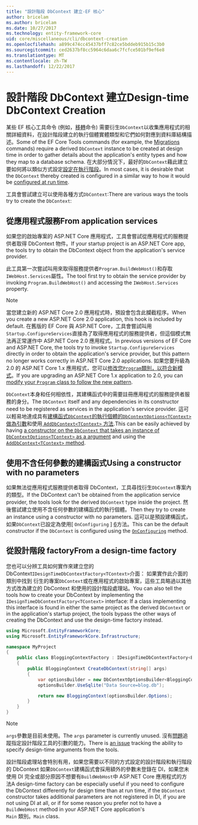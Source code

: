 ```yaml
---
title: "設計階段 DbContext 建立-EF 核心"
author: bricelam
ms.author: bricelam
ms.date: 10/27/2017
ms.technology: entity-framework-core
uid: core/miscellaneous/cli/dbcontext-creation
ms.openlocfilehash: a899c474cc45437bff7c82ce5bddeb915b15c3b0
ms.sourcegitcommit: ced2637bf8cc5964c6daa6c7fcfce501bf9ef6e8
ms.translationtype: MT
ms.contentlocale: zh-TW
ms.lasthandoff: 12/22/2017
---
```

<a name="design-time-dbcontext-creation"></a><span data-ttu-id="9282c-102">設計階段 DbContext 建立</span><span class="sxs-lookup"><span data-stu-id="9282c-102">Design-time DbContext Creation</span></span>
==============================
<span data-ttu-id="9282c-103">某些 EF 核心工具命令 (例如，[移轉][ 1]命令) 需要衍生`DbContext`以收集應用程式的相關詳細資料，在設計階段建立的執行個體實體類型和它們如何對應到資料庫結構描述。</span><span class="sxs-lookup"><span data-stu-id="9282c-103">Some of the EF Core Tools commands (for example, the [Migrations][1] commands) require a derived `DbContext` instance to be created at design time in order to gather details about the application's entity types and how they map to a database schema.</span></span> <span data-ttu-id="9282c-104">在大部分情況下，最好的`DbContext`藉此建立要如何將以類似方式設定[設定在執行階段][2]。</span><span class="sxs-lookup"><span data-stu-id="9282c-104">In most cases, it is desirable that the `DbContext` thereby created is configured in a similar way to how it would be [configured at run time][2].</span></span>

<span data-ttu-id="9282c-105">工具會嘗試建立可以使用各種方式`DbContext`:</span><span class="sxs-lookup"><span data-stu-id="9282c-105">There are various ways the tools try to create the `DbContext`:</span></span>

<a name="from-application-services"></a><span data-ttu-id="9282c-106">從應用程式服務</span><span class="sxs-lookup"><span data-stu-id="9282c-106">From application services</span></span>
-------------------------
<span data-ttu-id="9282c-107">如果您的啟始專案的 ASP.NET Core 應用程式，工具會嘗試從應用程式的服務提供者取得 DbContext 物件。</span><span class="sxs-lookup"><span data-stu-id="9282c-107">If your startup project is an ASP.NET Core app, the tools try to obtain the DbContext object from the application's service provider.</span></span>

<span data-ttu-id="9282c-108">此工具第一次嘗試叫用來取得服務提供者`Program.BuildWebHost()`和存取`IWebHost.Services`屬性。</span><span class="sxs-lookup"><span data-stu-id="9282c-108">The tool first try to obtain the service provider by invoking `Program.BuildWebHost()` and accessing the `IWebHost.Services` property.</span></span>

> [!NOTE]
> <span data-ttu-id="9282c-109">當您建立新的 ASP.NET Core 2.0 應用程式時，預設會包含此攔截程序。</span><span class="sxs-lookup"><span data-stu-id="9282c-109">When you create a new ASP.NET Core 2.0 application, this hook is included by default.</span></span> <span data-ttu-id="9282c-110">在舊版的 EF Core 與 ASP.NET Core，工具會嘗試叫用`Startup.ConfigureServices`直接為了取得應用程式的服務提供者，但這個模式無法再正常運作中 ASP.NET Core 2.0 應用程式。</span><span class="sxs-lookup"><span data-stu-id="9282c-110">In previous versions of EF Core and ASP.NET Core, the tools try to invoke `Startup.ConfigureServices` directly in order to obtain the application's service provider, but this pattern no longer works correctly in ASP.NET Core 2.0 applications.</span></span> <span data-ttu-id="9282c-111">如果您要升級為 2.0 的 ASP.NET Core 1.x 應用程式，您可以[修改您`Program`類別，以符合新模式][3]。</span><span class="sxs-lookup"><span data-stu-id="9282c-111">If you are upgrading an ASP.NET Core 1.x application to 2.0, you can [modify your `Program` class to follow the new pattern][3].</span></span>

<span data-ttu-id="9282c-112">`DbContext`本身和任何相依性，其建構函式中的需要註冊應用程式的服務提供者服務的身分。</span><span class="sxs-lookup"><span data-stu-id="9282c-112">The `DbContext` itself and any dependencies in its constructor need to be registered as services in the application's service provider.</span></span> <span data-ttu-id="9282c-113">這可以輕易地達成具有[建構函式`DbContext`的執行個體的`DbContextOptions<TContext>`做為引數][ 4]和使用[ `AddDbContext<TContext>` 方法][5].</span><span class="sxs-lookup"><span data-stu-id="9282c-113">This can be easily achieved by having [a constructor on the `DbContext` that takes an instance of `DbContextOptions<TContext>` as a argument][4] and using the [`AddDbContext<TContext>` method][5].</span></span>

<a name="using-a-constructor-with-no-parameters"></a><span data-ttu-id="9282c-114">使用不含任何參數的建構函式</span><span class="sxs-lookup"><span data-stu-id="9282c-114">Using a constructor with no parameters</span></span>
--------------------------------------
<span data-ttu-id="9282c-115">如果無法從應用程式服務提供者取得 DbContext，工具尋找衍生`DbContext`專案內的類型。</span><span class="sxs-lookup"><span data-stu-id="9282c-115">If the DbContext can't be obtained from the application service provider, the tools look for the derived `DbContext` type inside the project.</span></span> <span data-ttu-id="9282c-116">然後嘗試建立使用不含任何參數的建構函式的執行個體。</span><span class="sxs-lookup"><span data-stu-id="9282c-116">Then they try to create an instance using a constructor with no parameters.</span></span> <span data-ttu-id="9282c-117">這可以是預設建構函式，如果`DbContext`已設定為使用[ `OnConfiguring` ] [ 6]方法。</span><span class="sxs-lookup"><span data-stu-id="9282c-117">This can be the default constructor if the `DbContext` is configured using the [`OnConfiguring`][6] method.</span></span>

<a name="from-a-design-time-factory"></a><span data-ttu-id="9282c-118">從設計階段 factory</span><span class="sxs-lookup"><span data-stu-id="9282c-118">From a design-time factory</span></span>
--------------------------
<span data-ttu-id="9282c-119">您也可以分辨工具如何實作來建立您的 DbContext`IDesignTimeDbContextFactory<TContext>`介面： 如果實作此介面的類別中找到 衍生的專案`DbContext`或在應用程式的啟始專案，這些工具略過以其他方式改為建立的 DbContext 和使用的設計階段處理站。</span><span class="sxs-lookup"><span data-stu-id="9282c-119">You can also tell the tools how to create your DbContext by implementing the `IDesignTimeDbContextFactory<TContext>` interface: If a class implementing this interface is found in either the same project as the derived `DbContext` or in the application's startup project, the tools bypass the other ways of creating the DbContext and use the design-time factory instead.</span></span>

``` csharp
using Microsoft.EntityFrameworkCore;
using Microsoft.EntityFrameworkCore.Infrastructure;

namespace MyProject
{
    public class BloggingContextFactory : IDesignTimeDbContextFactory<BloggingContext>
    {
        public BloggingContext CreateDbContext(string[] args)
        {
            var optionsBuilder = new DbContextOptionsBuilder<BloggingContext>();
            optionsBuilder.UseSqlite("Data Source=blog.db");

            return new BloggingContext(optionsBuilder.Options);
        }
    }
}
```

> [!NOTE]
> <span data-ttu-id="9282c-120">`args`參數是目前未使用。</span><span class="sxs-lookup"><span data-stu-id="9282c-120">The `args` parameter is currently unused.</span></span> <span data-ttu-id="9282c-121">沒有[問題][ 7]追蹤指定設計階段工具的引數的能力。</span><span class="sxs-lookup"><span data-stu-id="9282c-121">There is [an issue][7] tracking the ability to specify design-time arguments from the tools.</span></span>

<span data-ttu-id="9282c-122">設計階段處理站會特別有用，如果您需要以不同的方式設定的設計階段和執行階段的 DbContext 如果`DbContext`建構函式會採用額外的參數未登錄在 DI，如果您未使用 DI 完全或部分原因不想要有`BuildWebHost`中 ASP.NET Core 應用程式的方法</span><span class="sxs-lookup"><span data-stu-id="9282c-122">A design-time factory can be especially useful if you need to configure the DbContext differently for design time than at run time, if the `DbContext` constructor takes additional parameters are not registered in DI, if you are not using DI at all, or if for some reason you prefer not to have a `BuildWebHost` method in your ASP.NET Core application's</span></span>  
<span data-ttu-id="9282c-123">`Main` 類別。</span><span class="sxs-lookup"><span data-stu-id="9282c-123">`Main` class.</span></span>

  [1]: xref:core/managing-schemas/migrations/index
  [2]: xref:core/miscellaneous/configuring-dbcontext
  [3]: https://docs.microsoft.com/aspnet/core/migration/1x-to-2x/#update-main-method-in-programcs
  [4]: xref:core/miscellaneous/configuring-dbcontext#constructor-argument
  [5]: xref:core/miscellaneous/configuring-dbcontext#using-dbcontext-with-dependency-injection
  [6]: xref:core/miscellaneous/configuring-dbcontext#onconfiguring
  [7]: https://github.com/aspnet/EntityFrameworkCore/issues/8332
